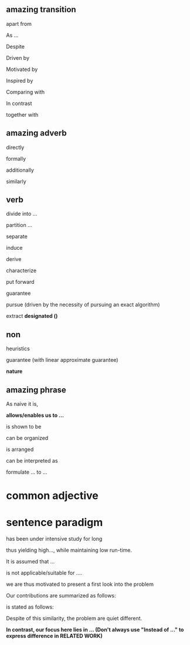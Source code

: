 ## amazing transition 
apart from 

As ...

Despite

Driven by

Motivated by

Inspired by

Comparing with

In contrast

together with
## amazing adverb
directly

formally

additionally 

similarly 



## verb
divide into ... 

partition ...

separate

induce 

derive

characterize

put forward 

guarantee

pursue (driven by the necessity of pursuing an exact algorithm)

extract
**designated ()**
## non

heuristics 

guarantee (with linear approximate guarantee)

**nature**

## amazing phrase 

As naive it is,

**allows/enables us to ...**

is shown to be


can be organized

is arranged 

can be interpreted as 

formulate ... to ... 

# common adjective






# sentence paradigm
has been under intensive study for long

thus yielding high..., while maintaining low run-time.

It is assumed that ...

is not applicable/suitable for ....

we are thus motivated to present a first look into the problem

Our contributions are summarized as follows:

is stated as follows:

Despite of this similarity, the problem are quiet different. 

**In contrast, our focus here lies in ... (Don't always use "Instead of ..." to express difference in RELATED WORK)**
